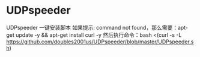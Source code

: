 # UDPspeeder
UDPspeeder 一键安装脚本
如果提示: command not found，那么需要：apt-get update -y && apt-get install curl -y
然后执行命令：bash <(curl -s -L https://github.com/doubles2001us/UDPspeeder/blob/master/UDPspeeder.sh)
